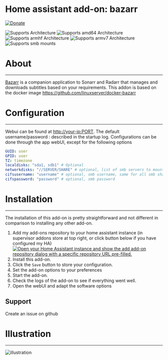 # Home assistant add-on: bazarr

[![Donate][donation-badge]](https://www.buymeacoffee.com/alexbelgium)

[donation-badge]: https://img.shields.io/badge/Buy%20me%20a%20coffee-%23d32f2f?logo=buy-me-a-coffee&style=flat&logoColor=white

![Supports 
 Architecture][aarch64-shield] ![Supports amd64 Architecture][amd64-shield] ![Supports armhf Architecture][armhf-shield] ![Supports armv7 Architecture][armv7-shield]
![Supports smb mounts][smb-shield]

# About

---

[Bazarr](https://www.bazarr.media/) is a companion application to Sonarr and Radarr that manages and downloads subtitles based on your requirements.
This addon is based on the docker image https://github.com/linuxserver/docker-bazarr

# Configuration

---

Webui can be found at <http://your-ip:PORT>.
The default username/password : described in the startup log.
Configurations can be done through the app webUI, except for the following options

```yaml
GUID: user
GPID: user
TZ: timezone
localdisks: "sda1, sdb1" # Optional
networkdisks: "//SERVER/SHARE" # optional, list of smb servers to mount, separated by commas
cifsusername: "username" # optional, smb username, same for all smb shares
cifspassword: "password" # optional, smb password
```

# Installation

---

The installation of this add-on is pretty straightforward and not different in comparison to installing any other add-on.

1. Add my add-ons repository to your home assistant instance (in supervisor addons store at top right, or click button below if you have configured my HA)
   [![Open your Home Assistant instance and show the add add-on repository dialog with a specific repository URL pre-filled.](https://my.home-assistant.io/badges/supervisor_add_addon_repository.svg)](https://my.home-assistant.io/redirect/supervisor_add_addon_repository/?repository_url=https%3A%2F%2Fgithub.com%2Falexbelgium%2Fhassio-addons)
1. Install this add-on.
1. Click the `Save` button to store your configuration.
1. Set the add-on options to your preferences
1. Start the add-on.
1. Check the logs of the add-on to see if everything went well.
1. Open the webUI and adapt the software options

## Support

Create an issue on github

# Illustration

---

![illustration](https://www.bazarr.media/assets/img/upgrade.png)

[repository]: https://github.com/alexbelgium/hassio-addons
[smb-shield]: https://img.shields.io/badge/smb-yes-green.svg
[aarch64-shield]: https://img.shields.io/badge/aarch64-yes-green.svg
[amd64-shield]: https://img.shields.io/badge/amd64-yes-green.svg
[armhf-shield]: https://img.shields.io/badge/armhf-yes-green.svg
[armv7-shield]: https://img.shields.io/badge/armv7-yes-green.svg
